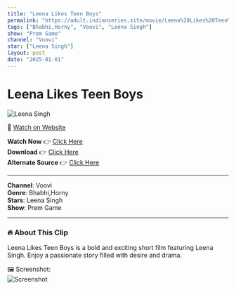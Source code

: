 ```yaml
---
title: "Leena Likes Teen Boys"
permalink: "https://adult.indianseries.site/movie/Leena%20Likes%20Teen%20Boys"
tags: ["Bhabhi,Horny", "Voovi", "Leena Singh"]
show: "Prem Game"
channel: "Voovi"
star: ["Leena Singh"]
layout: post
date: "2025-01-01"
---
```


# Leena Likes Teen Boys

![Leena Singh](https://shorts.desisins.com/wp-content/uploads/2024/09/Leena-bhabhi-Loves-to-Play-With-Teen-Boys-DesiSins.com_.jpg)

🔗 [Watch on Website](https://adult.indianseries.site/movie/Leena%20Likes%20Teen%20Boys)

**Watch Now** 👉 [Click Here](https://adult.indianseries.site/movie/Leena%20Likes%20Teen%20Boys)  
**Download** 👉 [Click Here](https://adult.indianseries.site/movie/Leena%20Likes%20Teen%20Boys)  
**Alternate Source** 👉 [Click Here](https://adult.indianseries.site/movie/Leena%20Likes%20Teen%20Boys)

---

**Channel**: Voovi  
**Genre**: Bhabhi,Horny  
**Stars**: Leena Singh  
**Show**: Prem Game

---

### 🔥 About This Clip

Leena Likes Teen Boys is a bold and exciting short film featuring Leena Singh. Enjoy a passionate story filled with desire and drama.
 
🖼️ Screenshot:  
![Screenshot](https://shorts.desisins.com/wp-content/uploads/2024/09/Leena-bhabhi-Loves-to-Play-With-Teen-Boys-DesiSins.com_.jpg)
